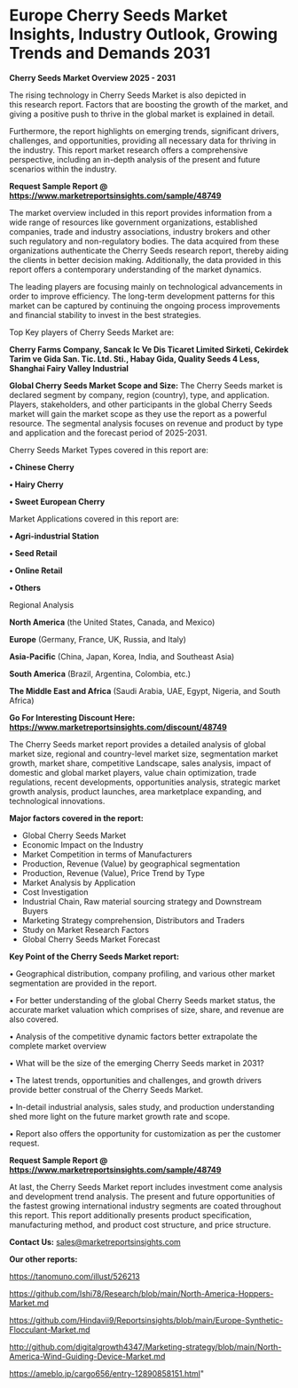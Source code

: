 # Europe Cherry Seeds Market Insights, Industry Outlook, Growing Trends and Demands 2031

<Strong> Cherry Seeds Market Overview 2025 - 2031</strong>

The rising technology in Cherry Seeds Market is also depicted in this research report. Factors that are boosting the growth of the market, and giving a positive push to thrive in the global market is explained in detail.

Furthermore, the report highlights on emerging trends, significant drivers, challenges, and opportunities, providing all necessary data for thriving in the industry. This report market research offers a comprehensive perspective, including an in-depth analysis of the present and future scenarios within the industry.

<strong>Request Sample Report @ <a href=https://www.marketreportsinsights.com/sample/48749>https://www.marketreportsinsights.com/sample/48749</a></strong>

The market overview included in this report provides information from a wide range of resources like government organizations, established companies, trade and industry associations, industry brokers and other such regulatory and non-regulatory bodies. The data acquired from these organizations authenticate the Cherry Seeds research report, thereby aiding the clients in better decision making. Additionally, the data provided in this report offers a contemporary understanding of the market dynamics.

The leading players are focusing mainly on technological advancements in order to improve efficiency. The long-term development patterns for this market can be captured by continuing the ongoing process improvements and financial stability to invest in the best strategies.

Top Key players of Cherry Seeds Market are:

<strong>Cherry Farms Company, Sancak Ic Ve Dis Ticaret Limited Sirketi, Cekirdek Tarim ve Gida San. Tic. Ltd. Sti., Habay Gida, Quality Seeds 4 Less, Shanghai Fairy Valley Industrial</strong>

<strong><b>Global Cherry Seeds Market Scope and Size:</b></strong>
The Cherry Seeds market is declared segment by company, region (country), type, and application. Players, stakeholders, and other participants in the global Cherry Seeds market will gain the market scope as they use the report as a powerful resource. The segmental analysis focuses on revenue and product by type and application and the forecast period of 2025-2031.

Cherry Seeds Market Types covered in this report are:

<strong>•  Chinese Cherry

•  Hairy Cherry

•  Sweet European Cherry</strong>

Market Applications covered in this report are:

<strong>•  Agri-industrial Station

•  Seed Retail

•  Online Retail

•  Others</strong> 

Regional Analysis

<strong>North America</strong> (the United States, Canada, and Mexico)

<strong>Europe</strong> (Germany, France, UK, Russia, and Italy)

<strong>Asia-Pacific</strong> (China, Japan, Korea, India, and Southeast Asia)

<strong>South America</strong> (Brazil, Argentina, Colombia, etc.)

<strong>The Middle East and Africa</strong> (Saudi Arabia, UAE, Egypt, Nigeria, and South Africa)

<strong>Go For Interesting Discount Here: <a href=https://www.marketreportsinsights.com/discount/48749>https://www.marketreportsinsights.com/discount/48749</a></strong>

The Cherry Seeds market report provides a detailed analysis of global market size, regional and country-level market size, segmentation market growth, market share, competitive Landscape, sales analysis, impact of domestic and global market players, value chain optimization, trade regulations, recent developments, opportunities analysis, strategic market growth analysis, product launches, area marketplace expanding, and technological innovations.

<strong><b>Major factors covered in the report:</b></strong>
<ul>
  <li>Global Cherry Seeds Market </li>
  <li>Economic Impact on the Industry</li>
  <li>Market Competition in terms of Manufacturers</li>
  <li>Production, Revenue (Value) by geographical segmentation</li>
  <li>Production, Revenue (Value), Price Trend by Type</li>
  <li>Market Analysis by Application</li>
  <li>Cost Investigation</li>
  <li>Industrial Chain, Raw material sourcing strategy and Downstream Buyers</li>
  <li>Marketing Strategy comprehension, Distributors and Traders</li>
  <li>Study on Market Research Factors</li>
  <li>Global Cherry Seeds Market Forecast</li>
</ul>

<strong><b>Key Point of the Cherry Seeds Market report:</b></strong>

• Geographical distribution, company profiling, and various other market segmentation are provided in the report.

• For better understanding of the global Cherry Seeds market status, the accurate market valuation which comprises of size, share, and revenue are also covered.

• Analysis of the competitive dynamic factors better extrapolate the complete market overview

• What will be the size of the emerging Cherry Seeds market in 2031?

• The latest trends, opportunities and challenges, and growth drivers provide better construal of the Cherry Seeds Market.

• In-detail industrial analysis, sales study, and production understanding shed more light on the future market growth rate and scope.

• Report also offers the opportunity for customization as per the customer request.

<strong>Request Sample Report @ <a href=https://www.marketreportsinsights.com/sample/48749>https://www.marketreportsinsights.com/sample/48749</a></strong>

At last, the Cherry Seeds Market report includes investment come analysis and development trend analysis. The present and future opportunities of the fastest growing international industry segments are coated throughout this report. This report additionally presents product specification, manufacturing method, and product cost structure, and price structure.

<strong>Contact Us:</strong>
sales@marketreportsinsights.com

<strong>Our other reports:</strong>

<a href=https://tanomuno.com/illust/526213>https://tanomuno.com/illust/526213</a>

<a href=https://github.com/Ishi78/Research/blob/main/North-America-Hoppers-Market.md>https://github.com/Ishi78/Research/blob/main/North-America-Hoppers-Market.md</a>

<a href=https://github.com/Hindavii9/Reportsinsights/blob/main/Europe-Synthetic-Flocculant-Market.md>https://github.com/Hindavii9/Reportsinsights/blob/main/Europe-Synthetic-Flocculant-Market.md</a>

<a href=http://github.com/digitalgrowth4347/Marketing-strategy/blob/main/North-America-Wind-Guiding-Device-Market.md>http://github.com/digitalgrowth4347/Marketing-strategy/blob/main/North-America-Wind-Guiding-Device-Market.md</a>

<a href=https://ameblo.jp/cargo656/entry-12890858151.html>https://ameblo.jp/cargo656/entry-12890858151.html</a>"
